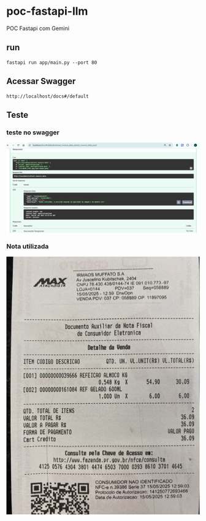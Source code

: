 # poc-fastapi-llm
POC Fastapi com Gemini

## run

```
fastapi run app/main.py --port 80
```

## Acessar Swagger

```
http://localhost/docs#/default
```

## Teste

### teste no swagger

![](notas-fiscais/teste1.PNG)

### Nota utilizada

![](notas-fiscais/nota1.PNG) 